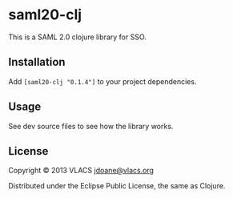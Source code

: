 # saml20-clj

This is a SAML 2.0 clojure library for SSO.

## Installation

Add ```[saml20-clj "0.1.4"]``` to your project dependencies.

## Usage

See dev source files to see how the library works.

## License

Copyright © 2013 VLACS <jdoane@vlacs.org>

Distributed under the Eclipse Public License, the same as Clojure.
